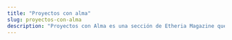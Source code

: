 ```yaml
---
title: "Proyectos con alma"
slug: proyectos-con-alma
description: "Proyectos con Alma es una sección de Etheria Magazine que recoge iniciativas turísticas femeninas, de mujeres emprendedoras que necesitan un espacio donde dar a conocer sus ideas de negocio."
---
```




